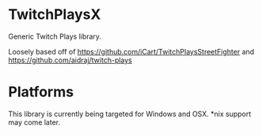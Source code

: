TwitchPlaysX
============

Generic Twitch Plays library.

Loosely based off of https://github.com/iCart/TwitchPlaysStreetFighter and https://github.com/aidraj/twitch-plays

Platforms
=========

This library is currently being targeted for Windows and OSX. \*nix support may come later.
